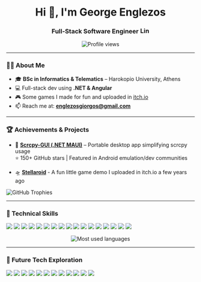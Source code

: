 <div align="center">
  <h1>Hi 👋, I'm George Englezos </h1>
  <h3>Full-Stack Software Engineer 
    <a href="https://www.linkedin.com/in/englezos-george/" target="_blank">
      <img src="https://raw.githubusercontent.com/rahuldkjain/github-profile-readme-generator/master/src/images/icons/Social/linked-in-alt.svg" alt="LinkedIn" height="17" width="25" />
    </a>
  </h3>
</div>

<p align="center"><img src="https://komarev.com/ghpvc/?username=georgeenglezos&label=Profile%20views&color=0e75b6&style=flat" alt="Profile views" /></p>
<p align="left">

</p>

---

### 👨‍💻 About Me
- 🎓 **BSc in Informatics & Telematics** – Harokopio University, Athens
- 💻 Full-stack dev using **.NET & Angular**
- 🎮 Some games I made for fun and uploaded in [itch.io](https://judge-g.itch.io/)
- 📫 Reach me at: **englezosgiorgos@gmail.com**

---

### 🏆 Achievements & Projects
- 🚀 **[Scrcpy-GUI (.NET MAUI)](https://github.com/GeorgeEnglezos/Scrcpy-GUI)** – Portable desktop app simplifying scrcpy usage  
  ⭐ 150+ GitHub stars | Featured in Android emulation/dev communities
- 🛸 **[Stellaroid](https://judge-g.itch.io/stellaroid)** - A fun little game demo I uploaded in itch.io a few years ago

  <p align="left">
<img src="https://github-profile-trophy.vercel.app/?username=georgeenglezos&title=Stars,Commits,Repositories,Followers&theme=onedark" alt="GitHub Trophies" />
  </p>
  
---

### 🧠 Technical Skills
<p>
  <img src="https://img.shields.io/badge/Angular-DD0031?style=for-the-badge&logo=angular&logoColor=white" />
  <img src="https://img.shields.io/badge/HTML5-E34F26?style=for-the-badge&logo=html5&logoColor=white" />
  <img src="https://img.shields.io/badge/CSS3-1572B6?style=for-the-badge&logo=css3&logoColor=white" />
  <img src="https://img.shields.io/badge/TypeScript-3178C6?style=for-the-badge&logo=typescript&logoColor=white" />
  <img src="https://img.shields.io/badge/C%23-239120?style=for-the-badge&logo=c-sharp&logoColor=white" />
  <img src="https://img.shields.io/badge/.NET%20Core-512BD4?style=for-the-badge&logo=dotnet&logoColor=white" />
  <img src="https://img.shields.io/badge/.NET%20MAUI-512BD4?style=for-the-badge&logo=dotnet&logoColor=white" />
  <img src="https://img.shields.io/badge/Java-007396?style=for-the-badge&logo=java&logoColor=white" />
  <img src="https://img.shields.io/badge/Python-3776AB?style=for-the-badge&logo=python&logoColor=white" />
  <img src="https://img.shields.io/badge/MS%20SQL%20Server-CC2927?style=for-the-badge&logo=microsoft-sql-server&logoColor=white" />
  <img src="https://img.shields.io/badge/MySQL-4479A1?style=for-the-badge&logo=mysql&logoColor=white" />
  <img src="https://img.shields.io/badge/Oracle-F80000?style=for-the-badge&logo=oracle&logoColor=white" />
  <img src="https://img.shields.io/badge/Bash-4EAA25?style=for-the-badge&logo=gnu-bash&logoColor=white" />
  <img src="https://img.shields.io/badge/Batch-000000?style=for-the-badge&logo=windows-terminal&logoColor=white" />
  <img src="https://img.shields.io/badge/Git-F05032?style=for-the-badge&logo=git&logoColor=white" />
  <img src="https://img.shields.io/badge/Unity-000000?style=for-the-badge&logo=unity&logoColor=white" />
  <img src="https://img.shields.io/badge/Android%20Studio-3DDC84?style=for-the-badge&logo=android-studio&logoColor=white" />
  <div align="center">
    <img src="https://github-readme-stats.vercel.app/api/top-langs?username=georgeenglezos&show_icons=true&locale=en&layout=compact&theme=tokyonight" alt="Most used languages" />
  </div>
</p>

---

### 🔮 Future Tech Exploration
<p>
  <img src="https://img.shields.io/badge/Flutter-02569B?style=for-the-badge&logo=flutter&logoColor=white" />
  <img src="https://img.shields.io/badge/React-61DAFB?style=for-the-badge&logo=react&logoColor=black" />
  <img src="https://img.shields.io/badge/React%20Native-61DAFB?style=for-the-badge&logo=react&logoColor=black" />
  <img src="https://img.shields.io/badge/Vue.js-4FC08D?style=for-the-badge&logo=vue.js&logoColor=white" />
  <img src="https://img.shields.io/badge/Node.js-339933?style=for-the-badge&logo=node.js&logoColor=white" />
  <img src="https://img.shields.io/badge/Firebase-FFCA28?style=for-the-badge&logo=firebase&logoColor=black" />
  <img src="https://img.shields.io/badge/Azure-0078D4?style=for-the-badge&logo=microsoft-azure&logoColor=white" />
  <img src="https://img.shields.io/badge/AWS-232F3E?style=for-the-badge&logo=amazon-aws&logoColor=white" />
  <img src="https://img.shields.io/badge/Docker-2496ED?style=for-the-badge&logo=docker&logoColor=white" />
  <img src="https://img.shields.io/badge/Kubernetes-326CE5?style=for-the-badge&logo=kubernetes&logoColor=white" />
  <img src="https://img.shields.io/badge/TensorFlow-FF6F00?style=for-the-badge&logo=tensorflow&logoColor=white" />
  <img src="https://img.shields.io/badge/Blazor-512BD4?style=for-the-badge&logo=blazor&logoColor=white" />
</p>


<!--
---
###
<p align="left">
  <img src="https://github-readme-stats.vercel.app/api?username=georgeenglezos&show_icons=true&locale=en&theme=tokyonight" alt="GitHub stats" />
</p>
-->
